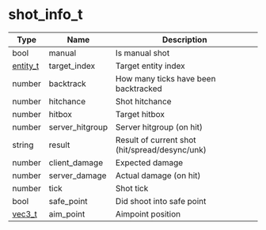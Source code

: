 # shot_info_t

Type | Name | Description
------------ | ------------- | -------------
bool | manual | Is manual shot
[entity_t](../entity_t/) | target_index | Target entity index
number | backtrack | How many ticks have been backtracked
number | hitchance | Shot hitchance
number | hitbox | Target hitbox
number  | server_hitgroup | Server hitgroup (on hit)
string | result | Result of current shot (hit/spread/desync/unk)
number | client_damage | Expected damage
number | server_damage | Actual damage (on hit)
number | tick | Shot tick
bool | safe_point | Did shoot into safe point
[vec3_t](../../../types/vec3_t/) | aim_point | Aimpoint position